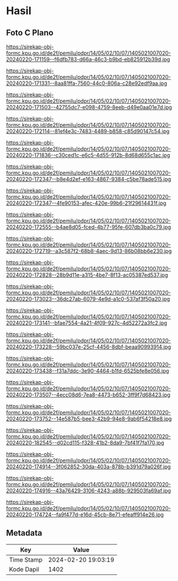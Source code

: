 # Hasil

## Foto C Plano

https://sirekap-obj-formc.kpu.go.id/de2f/pemilu/pdpr/14/05/02/10/07/1405021007020-20240220-171159--f6dfb783-d66a-46c3-b9bd-eb825912b39d.jpg

https://sirekap-obj-formc.kpu.go.id/de2f/pemilu/pdpr/14/05/02/10/07/1405021007020-20240220-171331--8aa81ffa-7560-44c0-806a-c28e92edf9aa.jpg

https://sirekap-obj-formc.kpu.go.id/de2f/pemilu/pdpr/14/05/02/10/07/1405021007020-20240220-171503--42755dc7-e098-4759-8eeb-d49e0aa01e7d.jpg

https://sirekap-obj-formc.kpu.go.id/de2f/pemilu/pdpr/14/05/02/10/07/1405021007020-20240220-172114--81ef4e3c-7483-4489-b858-c85d90147c54.jpg

https://sirekap-obj-formc.kpu.go.id/de2f/pemilu/pdpr/14/05/02/10/07/1405021007020-20240220-171836--c30ced1c-e6c5-4d55-912b-8d68d655c1ac.jpg

https://sirekap-obj-formc.kpu.go.id/de2f/pemilu/pdpr/14/05/02/10/07/1405021007020-20240220-172347--b8e4d2ef-e163-4867-9384-c5be78ade515.jpg

https://sirekap-obj-formc.kpu.go.id/de2f/pemilu/pdpr/14/05/02/10/07/1405021007020-20240220-172347--4fe90153-afec-420e-99b6-21f29614431f.jpg

https://sirekap-obj-formc.kpu.go.id/de2f/pemilu/pdpr/14/05/02/10/07/1405021007020-20240220-172555--b4ae8d05-fced-4b77-95fe-607db3ba0c79.jpg

https://sirekap-obj-formc.kpu.go.id/de2f/pemilu/pdpr/14/05/02/10/07/1405021007020-20240220-172719--a3c587f2-68b8-4aec-9d13-86b08bb6e230.jpg

https://sirekap-obj-formc.kpu.go.id/de2f/pemilu/pdpr/14/05/02/10/07/1405021007020-20240220-172828--28b9d11e-a315-4be7-8f13-ac05387ed537.jpg

https://sirekap-obj-formc.kpu.go.id/de2f/pemilu/pdpr/14/05/02/10/07/1405021007020-20240220-173023--36dc27ab-6079-4e9d-a1c0-537af3f50a20.jpg

https://sirekap-obj-formc.kpu.go.id/de2f/pemilu/pdpr/14/05/02/10/07/1405021007020-20240220-173141--bfae7554-4a21-4f09-927c-4d52272a3fc2.jpg

https://sirekap-obj-formc.kpu.go.id/de2f/pemilu/pdpr/14/05/02/10/07/1405021007020-20240220-173228--59bc037e-25cf-4456-8dbf-beaa90993914.jpg

https://sirekap-obj-formc.kpu.go.id/de2f/pemilu/pdpr/14/05/02/10/07/1405021007020-20240220-173438--f31a7ddc-3e90-4464-b1fd-6525bfe8e056.jpg

https://sirekap-obj-formc.kpu.go.id/de2f/pemilu/pdpr/14/05/02/10/07/1405021007020-20240220-173507--4ecc08d6-7ea8-4473-b652-3ff9f7d68423.jpg

https://sirekap-obj-formc.kpu.go.id/de2f/pemilu/pdpr/14/05/02/10/07/1405021007020-20240220-173752--14e587b5-bee3-42b9-94e8-9ab6f54218e8.jpg

https://sirekap-obj-formc.kpu.go.id/de2f/pemilu/pdpr/14/05/02/10/07/1405021007020-20240220-182545--d02cd115-f328-41b2-8da9-7bf41f7fa170.jpg

https://sirekap-obj-formc.kpu.go.id/de2f/pemilu/pdpr/14/05/02/10/07/1405021007020-20240220-174914--3f062852-30da-403a-878b-b391d79a026f.jpg

https://sirekap-obj-formc.kpu.go.id/de2f/pemilu/pdpr/14/05/02/10/07/1405021007020-20240220-174916--43a76429-3106-4243-a88b-929503fa69af.jpg

https://sirekap-obj-formc.kpu.go.id/de2f/pemilu/pdpr/14/05/02/10/07/1405021007020-20240220-174724--fa9f477d-e16d-45cb-8e71-efeaff914e26.jpg


## Metadata

| Key        | Value               |
| ---------- | ------------------- |
| Time Stamp | 2024-02-20 19:03:19 |
| Kode Dapil | 1402                |



